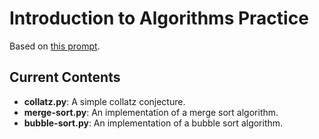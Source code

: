 # Introduction to Algorithms Practice

Based on [this prompt](https://github.com/karan/Projects#classic-algorithms).

## Current Contents

* **collatz.py**: A simple collatz conjecture.
* **merge-sort.py**: An implementation of a merge sort algorithm.
* **bubble-sort.py**: An implementation of a bubble sort algorithm.